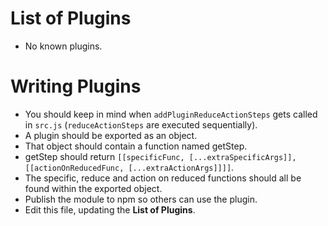 # List of Plugins
* No known plugins.

# Writing Plugins
* You should keep in mind when `addPluginReduceActionSteps` gets called in `src.js` (`reduceActionSteps` are executed sequentially).
* A plugin should be exported as an object.
* That object should contain a function named getStep.
* getStep should return `[[specificFunc, [...extraSpecificArgs]], [[actionOnReducedFunc, [...extraActionArgs]]]]`.
* The specific, reduce and action on reduced functions should all be 
found within the exported object.
* Publish the module to npm so others can use the plugin.
* Edit this file, updating the **List of Plugins**.